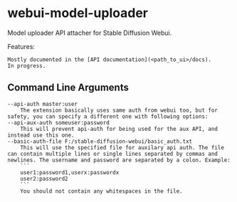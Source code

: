 # webui-model-uploader

Model uploader API attacher for Stable Diffusion Webui.

Features:

    Mostly documented in the [API documentation](<path_to_ui>/docs).
    In progress.

## Command Line Arguments

    --api-auth master:user
        The extension basically uses same auth from webui too, but for safety, you can specify a different one with following options:
    --api-aux-auth someuser:password
        This will prevent api-auth for being used for the aux API, and instead use this one.
    --basic-auth-file F:/stable-diffusion-webui/basic_auth.txt
        This will use the specified file for auxilary api auth. The file can contain multiple lines or single lines separated by commas and newlines. The username and password are separated by a colon. Example:
        ```
        user1:password1,userx:passwordx
        user2:password2
        ```
        You should not contain any whitespaces in the file.